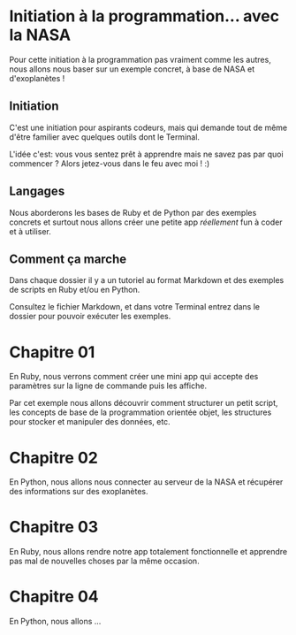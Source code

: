 # Initiation à la programmation... avec la NASA

Pour cette initiation à la programmation pas vraiment comme les autres, nous
allons nous baser sur un exemple concret, à base de NASA et d'exoplanètes&nbsp;!

## Initiation

C'est une initiation pour aspirants codeurs, mais qui demande tout de même d'être familier avec quelques outils dont le Terminal.

L'idée c'est: vous vous sentez prêt à apprendre mais ne savez pas par quoi commencer ? Alors jetez-vous dans le feu avec moi ! :)

## Langages

Nous aborderons les bases de Ruby et de Python par des exemples concrets et surtout nous allons créer une petite app *réellement* fun à coder et à utiliser.

## Comment ça marche

Dans chaque dossier il y a un tutoriel au format Markdown et des exemples de scripts en Ruby et/ou en Python.

Consultez le fichier Markdown, et dans votre Terminal entrez dans le dossier pour pouvoir exécuter les exemples.

# Chapitre 01

En Ruby, nous verrons comment créer une mini app qui accepte des paramètres sur la ligne de commande puis les affiche.

Par cet exemple nous allons découvrir comment structurer un petit script, les concepts de base de la programmation orientée objet, les structures pour stocker et manipuler des données, etc.

# Chapitre 02

En Python, nous allons nous connecter au serveur de la NASA et récupérer des informations sur des exoplanètes.

# Chapitre 03

En Ruby, nous allons rendre notre app totalement fonctionnelle et apprendre pas mal de nouvelles choses par la même occasion.

# Chapitre 04

En Python, nous allons ...
